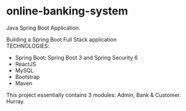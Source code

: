 # online-banking-system
Java Spring Boot Application.

Building a Spring Boot Full Stack application \
TECHNOLOGIES:
* Spring Boot:
    Spring Boot 3 and Spring Security 6
* ReactJS
* MySQL
* Bootstrap
* Maven

This project essentially contains 3 modules: Admin, Bank & Customer. Hurray.


